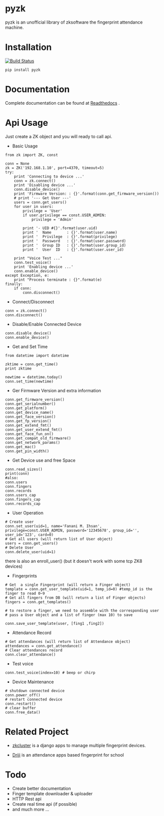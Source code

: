 # pyzk

pyzk is an unofficial library of zksoftware the fingerprint attendance machine.

# Installation

[![Build Status](https://travis-ci.org/fananimi/pyzk.svg?branch=master)](https://travis-ci.org/fananimi/pyzk)

`pip install pyzk`

# Documentation

Complete documentation can be found at [Readthedocs](http://pyzk.readthedocs.io/en/latest/ "pyzk's readthedocs") .

# Api Usage

Just create a ZK object and you will ready to call api.

* Basic Usage
```
from zk import ZK, const

conn = None
zk = ZK('192.168.1.10', port=4370, timeout=5)
try:
    print 'Connecting to device ...'
    conn = zk.connect()
    print 'Disabling device ...'
    conn.disable_device()
    print 'Firmware Version: : {}'.format(conn.get_firmware_version())
    # print '--- Get User ---'
    users = conn.get_users()
    for user in users:
        privilege = 'User'
        if user.privilege == const.USER_ADMIN:
            privilege = 'Admin'

        print '- UID #{}'.format(user.uid)
        print '  Name       : {}'.format(user.name)
        print '  Privilege  : {}'.format(privilege)
        print '  Password   : {}'.format(user.password)
        print '  Group ID   : {}'.format(user.group_id)
        print '  User  ID   : {}'.format(user.user_id)

    print "Voice Test ..."
    conn.test_voice()
    print 'Enabling device ...'
    conn.enable_device()
except Exception, e:
    print "Process terminate : {}".format(e)
finally:
    if conn:
        conn.disconnect()
```

* Connect/Disconnect

```
conn = zk.connect()
conn.disconnect()
```

* Disable/Enable Connected Device

```
conn.disable_device()
conn.enable_device()
```

* Get and Set Time

```
from datetime import datetime

zktime = conn.get_time()
print zktime

newtime = datetime.today()
conn.set_time(newtime)
```


* Ger Firmware Version and extra information

```
conn.get_firmware_version()
conn.get_serialnumber()
conn.get_platform()
conn.get_device_name()
conn.get_face_version()
conn.get_fp_version()
conn.get_extend_fmt()
conn.get_user_extend_fmt()
conn.get_face_fun_on()
conn.get_compat_old_firmware()
conn.get_network_params()
conn.get_mac()
conn.get_pin_width()
```

* Get Device use and free Space

```
conn.read_sizes()
print(conn)
#also:
conn.users
conn.fingers
conn.records
conn.users_cap
conn.fingers_cap
conn.records_cap
```

* User Operation

```
# Create user
conn.set_user(uid=1, name='Fanani M. Ihsan', privilege=const.USER_ADMIN, password='12345678', group_id='', user_id='123', card=0)
# Get all users (will return list of User object)
users = conn.get_users()
# Delete User
conn.delete_user(uid=1)
```
there is also an enroll_user() (but it doesn't work with some tcp ZK8 devices)


* Fingerprints

```
# Get  a single Fingerprint (will return a Finger object)
template = conn.get_user_template(uid=1, temp_id=0) #temp_id is the finger to read 0~9
# Get all fingers from DB (will return a list of Finger objects)
fingers = conn.get_templates()

# to restore a finger, we need to assemble with the corresponding user
# pass a User object and a list of finger (max 10) to save

conn.save_user_template(user, [fing1 ,fing2])
```


* Attendance Record
```
# Get attendances (will return list of Attendance object)
attendances = conn.get_attendance()
# Clear attendances record
conn.clear_attendance()
```

* Test voice

```
conn.test_voice(index=10) # beep or chirp
```

* Device Maintenance

```
# shutdown connected device
conn.power_off()
# restart connected device
conn.restart()
# clear buffer
conn.free_data()
```

# Related Project

* [zkcluster](https://github.com/fananimi/zkcluster/ "zkcluster project") is a django apps to manage multiple fingerprint devices.

* [Driji](https://github.com/fananimi/driji/ "Driji project") is an attendance apps based fingerprint for school

# Todo

* Create better documentation
* Finger template downloader & uploader
* HTTP Rest api
* Create real time api (if possible)
* and much more ...
